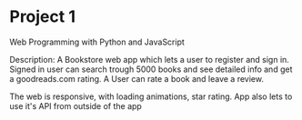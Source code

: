 # Project 1

Web Programming with Python and JavaScript

Description:
A Bookstore web app which lets a user to register and sign in. Signed in user can search trough 5000 books and see detailed info and
get a goodreads.com rating. A User can rate a book and leave a review.

The web is responsive, with loading animations, star rating.
App also lets to use it's API from outside of the app
